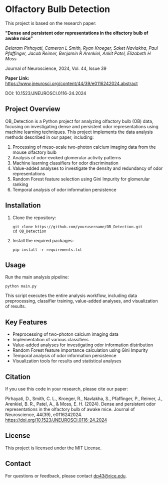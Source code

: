# Olfactory Bulb Detection

This project is based on the research paper:

**"Dense and persistent odor representations in the olfactory bulb of awake mice"**

*Delaram Pirhayati, Cameron L Smith, Ryan Kroeger, Saket Navlakha, Paul Pfaffinger, Jacob Reimer, Benjamin R Arenkiel, Ankit Patel, Elizabeth H Moss*

Journal of Neuroscience, 2024, Vol. 44, Issue 39

**Paper Link:** https://www.jneurosci.org/content/44/39/e0116242024.abstract

DOI: 10.1523/JNEUROSCI.0116-24.2024

## Project Overview

OB_Detection is a Python project for analyzing olfactory bulb (OB) data, focusing on investigating dense and persistent odor representations using machine learning techniques. This project implements the data analysis methods described in our paper, including:

1. Processing of meso-scale two-photon calcium imaging data from the mouse olfactory bulb
2. Analysis of odor-evoked glomerular activity patterns
3. Machine learning classifiers for odor discrimination
4. Value-added analyses to investigate the density and redundancy of odor representations
5. Random Forest feature selection using Gini Impurity for glomerular ranking
6. Temporal analysis of odor information persistence

## Installation

1. Clone the repository:
   ```
   git clone https://github.com/yourusername/OB_Detection.git
   cd OB_Detection
   ```

2. Install the required packages:
   ```
   pip install -r requirements.txt
   ```

## Usage

Run the main analysis pipeline:

```
python main.py
```

This script executes the entire analysis workflow, including data preprocessing, classifier training, value-added analyses, and visualization of results.

## Key Features

- Preprocessing of two-photon calcium imaging data
- Implementation of various classifiers
- Value-added analyses for investigating odor information distribution
- Random Forest feature importance calculation using Gini Impurity
- Temporal analysis of odor information persistence
- Visualization tools for results and statistical analyses

## Citation

If you use this code in your research, please cite our paper:

Pirhayati, D., Smith, C. L., Kroeger, R., Navlakha, S., Pfaffinger, P., Reimer, J., Arenkiel, B. R., Patel, A., & Moss, E. H. (2024). Dense and persistent odor representations in the olfactory bulb of awake mice. Journal of Neuroscience, 44(39), e0116242024. https://doi.org/10.1523/JNEUROSCI.0116-24.2024

## License

This project is licensed under the MIT License.

## Contact

For questions or feedback, please contact dp43@rice.edu.
